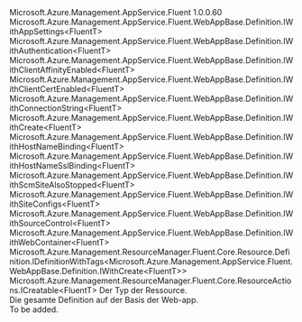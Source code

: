 <Type Name="IDefinition&lt;FluentT&gt;" FullName="Microsoft.Azure.Management.AppService.Fluent.WebAppBase.Definition.IDefinition&lt;FluentT&gt;">
  <TypeSignature Language="C#" Value="public interface IDefinition&lt;FluentT&gt; : Microsoft.Azure.Management.AppService.Fluent.WebAppBase.Definition.IWithAppSettings&lt;FluentT&gt;, Microsoft.Azure.Management.AppService.Fluent.WebAppBase.Definition.IWithAuthentication&lt;FluentT&gt;, Microsoft.Azure.Management.AppService.Fluent.WebAppBase.Definition.IWithClientAffinityEnabled&lt;FluentT&gt;, Microsoft.Azure.Management.AppService.Fluent.WebAppBase.Definition.IWithClientCertEnabled&lt;FluentT&gt;, Microsoft.Azure.Management.AppService.Fluent.WebAppBase.Definition.IWithConnectionString&lt;FluentT&gt;, Microsoft.Azure.Management.AppService.Fluent.WebAppBase.Definition.IWithCreate&lt;FluentT&gt;, Microsoft.Azure.Management.AppService.Fluent.WebAppBase.Definition.IWithHostNameBinding&lt;FluentT&gt;, Microsoft.Azure.Management.AppService.Fluent.WebAppBase.Definition.IWithHostNameSslBinding&lt;FluentT&gt;, Microsoft.Azure.Management.AppService.Fluent.WebAppBase.Definition.IWithScmSiteAlsoStopped&lt;FluentT&gt;, Microsoft.Azure.Management.AppService.Fluent.WebAppBase.Definition.IWithSiteConfigs&lt;FluentT&gt;, Microsoft.Azure.Management.AppService.Fluent.WebAppBase.Definition.IWithSourceControl&lt;FluentT&gt;, Microsoft.Azure.Management.AppService.Fluent.WebAppBase.Definition.IWithWebContainer&lt;FluentT&gt;, Microsoft.Azure.Management.ResourceManager.Fluent.Core.Resource.Definition.IDefinitionWithTags&lt;Microsoft.Azure.Management.AppService.Fluent.WebAppBase.Definition.IWithCreate&lt;FluentT&gt;&gt;, Microsoft.Azure.Management.ResourceManager.Fluent.Core.ResourceActions.ICreatable&lt;FluentT&gt;" />
  <TypeSignature Language="ILAsm" Value=".class public interface auto ansi abstract IDefinition`1&lt;FluentT&gt; implements class Microsoft.Azure.Management.AppService.Fluent.WebAppBase.Definition.IWithAppSettings`1&lt;!FluentT&gt;, class Microsoft.Azure.Management.AppService.Fluent.WebAppBase.Definition.IWithAuthentication`1&lt;!FluentT&gt;, class Microsoft.Azure.Management.AppService.Fluent.WebAppBase.Definition.IWithClientAffinityEnabled`1&lt;!FluentT&gt;, class Microsoft.Azure.Management.AppService.Fluent.WebAppBase.Definition.IWithClientCertEnabled`1&lt;!FluentT&gt;, class Microsoft.Azure.Management.AppService.Fluent.WebAppBase.Definition.IWithConnectionString`1&lt;!FluentT&gt;, class Microsoft.Azure.Management.AppService.Fluent.WebAppBase.Definition.IWithCreate`1&lt;!FluentT&gt;, class Microsoft.Azure.Management.AppService.Fluent.WebAppBase.Definition.IWithHostNameBinding`1&lt;!FluentT&gt;, class Microsoft.Azure.Management.AppService.Fluent.WebAppBase.Definition.IWithHostNameSslBinding`1&lt;!FluentT&gt;, class Microsoft.Azure.Management.AppService.Fluent.WebAppBase.Definition.IWithScmSiteAlsoStopped`1&lt;!FluentT&gt;, class Microsoft.Azure.Management.AppService.Fluent.WebAppBase.Definition.IWithSiteConfigs`1&lt;!FluentT&gt;, class Microsoft.Azure.Management.AppService.Fluent.WebAppBase.Definition.IWithSourceControl`1&lt;!FluentT&gt;, class Microsoft.Azure.Management.AppService.Fluent.WebAppBase.Definition.IWithWebContainer`1&lt;!FluentT&gt;, class Microsoft.Azure.Management.ResourceManager.Fluent.Core.Resource.Definition.IDefinitionWithTags`1&lt;class Microsoft.Azure.Management.AppService.Fluent.WebAppBase.Definition.IWithCreate`1&lt;!FluentT&gt;&gt;, class Microsoft.Azure.Management.ResourceManager.Fluent.Core.ResourceActions.ICreatable`1&lt;!FluentT&gt;, class Microsoft.Azure.Management.ResourceManager.Fluent.Core.ResourceActions.IIndexable" />
  <TypeSignature Language="DocId" Value="T:Microsoft.Azure.Management.AppService.Fluent.WebAppBase.Definition.IDefinition`1" />
  <TypeSignature Language="VB.NET" Value="Public Interface IDefinition(Of FluentT)&#xA;Implements ICreatable(Of FluentT), IDefinitionWithTags(Of IWithCreate(Of FluentT)), IWithAppSettings(Of FluentT), IWithAuthentication(Of FluentT), IWithClientAffinityEnabled(Of FluentT), IWithClientCertEnabled(Of FluentT), IWithConnectionString(Of FluentT), IWithCreate(Of FluentT), IWithHostNameBinding(Of FluentT), IWithHostNameSslBinding(Of FluentT), IWithScmSiteAlsoStopped(Of FluentT), IWithSiteConfigs(Of FluentT), IWithSourceControl(Of FluentT), IWithWebContainer(Of FluentT)" />
  <TypeSignature Language="F#" Value="type IDefinition&lt;'FluentT&gt; = interface&#xA;    interface IWithWebContainer&lt;'FluentT&gt;&#xA;    interface IWithCreate&lt;'FluentT&gt;&#xA;    interface ICreatable&lt;'FluentT&gt;&#xA;    interface IIndexable&#xA;    interface IDefinitionWithTags&lt;IWithCreate&lt;'FluentT&gt;&gt;&#xA;    interface IWithClientAffinityEnabled&lt;'FluentT&gt;&#xA;    interface IWithClientCertEnabled&lt;'FluentT&gt;&#xA;    interface IWithScmSiteAlsoStopped&lt;'FluentT&gt;&#xA;    interface IWithSiteConfigs&lt;'FluentT&gt;&#xA;    interface IWithAppSettings&lt;'FluentT&gt;&#xA;    interface IWithConnectionString&lt;'FluentT&gt;&#xA;    interface IWithSourceControl&lt;'FluentT&gt;&#xA;    interface IWithHostNameBinding&lt;'FluentT&gt;&#xA;    interface IWithHostNameSslBinding&lt;'FluentT&gt;&#xA;    interface IWithAuthentication&lt;'FluentT&gt;" />
  <AssemblyInfo>
    <AssemblyName>Microsoft.Azure.Management.AppService.Fluent</AssemblyName>
    <AssemblyVersion>1.0.0.60</AssemblyVersion>
  </AssemblyInfo>
  <TypeParameters>
    <TypeParameter Name="FluentT" />
  </TypeParameters>
  <Interfaces>
    <Interface>
      <InterfaceName>Microsoft.Azure.Management.AppService.Fluent.WebAppBase.Definition.IWithAppSettings&lt;FluentT&gt;</InterfaceName>
    </Interface>
    <Interface>
      <InterfaceName>Microsoft.Azure.Management.AppService.Fluent.WebAppBase.Definition.IWithAuthentication&lt;FluentT&gt;</InterfaceName>
    </Interface>
    <Interface>
      <InterfaceName>Microsoft.Azure.Management.AppService.Fluent.WebAppBase.Definition.IWithClientAffinityEnabled&lt;FluentT&gt;</InterfaceName>
    </Interface>
    <Interface>
      <InterfaceName>Microsoft.Azure.Management.AppService.Fluent.WebAppBase.Definition.IWithClientCertEnabled&lt;FluentT&gt;</InterfaceName>
    </Interface>
    <Interface>
      <InterfaceName>Microsoft.Azure.Management.AppService.Fluent.WebAppBase.Definition.IWithConnectionString&lt;FluentT&gt;</InterfaceName>
    </Interface>
    <Interface>
      <InterfaceName>Microsoft.Azure.Management.AppService.Fluent.WebAppBase.Definition.IWithCreate&lt;FluentT&gt;</InterfaceName>
    </Interface>
    <Interface>
      <InterfaceName>Microsoft.Azure.Management.AppService.Fluent.WebAppBase.Definition.IWithHostNameBinding&lt;FluentT&gt;</InterfaceName>
    </Interface>
    <Interface>
      <InterfaceName>Microsoft.Azure.Management.AppService.Fluent.WebAppBase.Definition.IWithHostNameSslBinding&lt;FluentT&gt;</InterfaceName>
    </Interface>
    <Interface>
      <InterfaceName>Microsoft.Azure.Management.AppService.Fluent.WebAppBase.Definition.IWithScmSiteAlsoStopped&lt;FluentT&gt;</InterfaceName>
    </Interface>
    <Interface>
      <InterfaceName>Microsoft.Azure.Management.AppService.Fluent.WebAppBase.Definition.IWithSiteConfigs&lt;FluentT&gt;</InterfaceName>
    </Interface>
    <Interface>
      <InterfaceName>Microsoft.Azure.Management.AppService.Fluent.WebAppBase.Definition.IWithSourceControl&lt;FluentT&gt;</InterfaceName>
    </Interface>
    <Interface>
      <InterfaceName>Microsoft.Azure.Management.AppService.Fluent.WebAppBase.Definition.IWithWebContainer&lt;FluentT&gt;</InterfaceName>
    </Interface>
    <Interface>
      <InterfaceName>Microsoft.Azure.Management.ResourceManager.Fluent.Core.Resource.Definition.IDefinitionWithTags&lt;Microsoft.Azure.Management.AppService.Fluent.WebAppBase.Definition.IWithCreate&lt;FluentT&gt;&gt;</InterfaceName>
    </Interface>
    <Interface>
      <InterfaceName>Microsoft.Azure.Management.ResourceManager.Fluent.Core.ResourceActions.ICreatable&lt;FluentT&gt;</InterfaceName>
    </Interface>
  </Interfaces>
  <Docs>
    <typeparam name="FluentT">Der Typ der Ressource.</typeparam>
    <summary>
            Die gesamte Definition auf der Basis der Web-app.
            </summary>
    <remarks>To be added.</remarks>
  </Docs>
  <Members />
</Type>